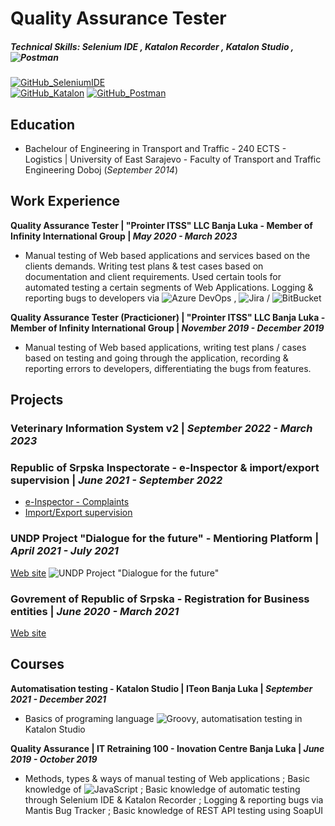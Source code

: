 # Quality Assurance Tester
##### Technical Skills: Selenium IDE , Katalon Recorder , Katalon Studio , ![Postman](https://img.shields.io/badge/logo-Postman-ff6c37?logo=postman&label=&labelColor=555555&logoColor=white)

[![GitHub_SeleniumIDE](https://img.shields.io/badge/logo-SeleniumIDE__Tests-2e5185?logo=github&label=BaleshSrle&labelColor=555555&logoColor=white)](https://github.com/BaleshSrle/SeleniumIDE_Tests)	
[![GitHub_Katalon](https://img.shields.io/badge/logo-Katalon__Tests-19d89f?logo=github&label=BaleshSrle&labelColor=555555&logoColor=white)](https://github.com/BaleshSrle/Katalon_Tests)
[![GitHub_Postman](https://img.shields.io/badge/logo-Postman-ff6c37?logo=github&label=BaleshSrle&labelColor=555555&logoColor=white)](https://github.com/BaleshSrle/Postman)

## Education
- Bachelour of Engineering in Transport and Traffic - 240 ECTS - Logistics | University of East Sarajevo - Faculty of Transport and Traffic Engineering Doboj (*September 2014*)

## Work Experience
**Quality Assurance Tester | "Prointer ITSS" LLC Banja Luka - Member of Infinity International Group | _May 2020 - March 2023_**
- Manual testing of Web based applications and services based on the clients demands. Writing test plans & test cases based on documentation and client requirements. Used certain tools for automated testing a certain segments of Web Applications. Logging & reporting bugs to developers via ![Azure DevOps](https://img.shields.io/badge/Azure_DevOps-0078d7) , ![Jira](https://img.shields.io/badge/logo-Jira-0052cc?logo=jira&label=&labelColor=555555&logoColor=white) / ![BitBucket](https://img.shields.io/badge/logo-BitBucket-0052cc?logo=bitbucket&label=&labelColor=555555&logoColor=white)
	
**Quality Assurance Tester (Practicioner) | "Prointer ITSS" LLC Banja Luka - Member of Infinity International Group | _November 2019 - December 2019_**
- Manual testing of Web based applications, writing test plans / cases based on testing and going through the application, recording & reporting errors to developers, differentiating the bugs from features.

## Projects
### Veterinary Information System v2 | _September 2022 - March 2023_

### Republic of Srpska Inspectorate - e-Inspector & import/export supervision | _June 2021 - September 2022_
- [e-Inspector - Complaints](https://spediter-inspektorat.vladars.net/prijave)
- [Import/Export supervision](https://spediter-inspektorat.vladars.net/login)

### UNDP Project "Dialogue for the future" - Mentioring Platform | _April 2021 - July 2021_
[Web site](https://www.we-mentoring.com/)
![UNDP Project "Dialogue for the future"](https://img.shields.io/website?url=https%3A%2F%2Fwe-mentoring.com%2F&logo=angular&logoColor=white&label=we-mentoring%20UNDP&labelColor=0f0f11&cacheSeconds=1800)

### Govrement of Republic of Srpska - Registration for Business entities | _June 2020 - March 2021_
[Web site](https://eregistracija.vladars.rs/)

## Courses
**Automatisation testing - Katalon Studio | ITeon Banja Luka | _September 2021 - December 2021_**
- Basics of programing language ![Groovy](https://img.shields.io/badge/logo-Groovy-4298b8?logo=apachegroovy&label=&labelColor=555555&logoColor=white), automatisation testing in Katalon Studio

**Quality Assurance | IT Retraining 100 - Inovation Centre Banja Luka | _June 2019 - October 2019_**
- Methods, types & ways of manual testing of Web applications ; Basic knowledge of ![JavaScript](https://img.shields.io/badge/logo-JavaScript-f7df1e?logo=javascript&label=&labelColor=555555&logoColor=white) ;  Basic knowledge of automatic testing through Selenium IDE & Katalon Recorder ; Logging & reporting bugs via  Mantis Bug Tracker ; Basic knowledge of REST API testing using SoapUI